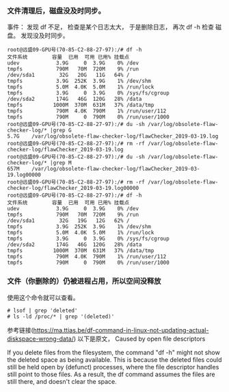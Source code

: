 ﻿###  文件清理后，磁盘没及时同步。
事件： 发现  df 不足，  检查是某个日志太大， 于是删除日志， 再次 df -h 检查 磁盘。 发现没及时同步。  
```
root@远盛09-GPU号(70-85-C2-88-27-97):/# df -h
文件系统        容量  已用  可用 已用% 挂载点
udev            3.9G     0  3.9G    0% /dev
tmpfs           790M   70M  720M    9% /run
/dev/sda1        32G   20G   11G   64% /
tmpfs           3.9G  252K  3.9G    1% /dev/shm
tmpfs           5.0M  4.0K  5.0M    1% /run/lock
tmpfs           3.9G     0  3.9G    0% /sys/fs/cgroup
/dev/sda2       174G   46G  120G   28% /data
tmpfs          1000M  370M  631M   37% /data/tmp
tmpfs           790M  4.0K  790M    1% /run/user/112
tmpfs           790M     0  790M    0% /run/user/1000
root@远盛09-GPU号(70-85-C2-88-27-97):/# du -sh /var/log/obsolete-flaw-checker-log/* |grep G
5.7G	/var/log/obsolete-flaw-checker-log/flawChecker_2019-03-19.log
root@远盛09-GPU号(70-85-C2-88-27-97):/# rm -rf /var/log/obsolete-flaw-checker-log/flawChecker_2019-03-19.log
root@远盛09-GPU号(70-85-C2-88-27-97):/# du -sh /var/log/obsolete-flaw-checker-log/* |grep M
657M	/var/log/obsolete-flaw-checker-log/flawChecker_2019-03-19.log00000
root@远盛09-GPU号(70-85-C2-88-27-97):/# rm -rf /var/log/obsolete-flaw-checker-log/flawChecker_2019-03-19.log00000 
root@远盛09-GPU号(70-85-C2-88-27-97):/# df -h
文件系统        容量  已用  可用 已用% 挂载点
udev            3.9G     0  3.9G    0% /dev
tmpfs           790M   70M  720M    9% /run
/dev/sda1        32G   19G   12G   62% /
tmpfs           3.9G  252K  3.9G    1% /dev/shm
tmpfs           5.0M  4.0K  5.0M    1% /run/lock
tmpfs           3.9G     0  3.9G    0% /sys/fs/cgroup
/dev/sda2       174G   46G  120G   28% /data
tmpfs          1000M  370M  631M   37% /data/tmp
tmpfs           790M  4.0K  790M    1% /run/user/112
tmpfs           790M     0  790M    0% /run/user/1000

```

### 文件（你删除的）仍被进程占用，所以空间没释放
使用这个命令就可以查看。 
```
# lsof | grep 'deleted'
# ls -ld /proc/* | grep '(deleted)'
```

参考链接(https://ma.ttias.be/df-command-in-linux-not-updating-actual-diskspace-wrong-data/)
以下是原文， 
Caused by open file descriptors

If you delete files from the filesystem, the command "df -h" might not show the deleted space as being available. This is because the deleted files could still be held open by (defunct) processes, where the file descriptor handles still point to those files. As a result, the df command assumes the files are still there, and doesn't clear the space.

